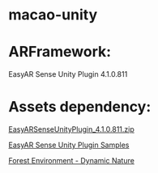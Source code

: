 # macao-unity

#  ARFramework:
EasyAR Sense Unity Plugin 4.1.0.811

# Assets dependency:
[EasyARSenseUnityPlugin_4.1.0.811.zip](https://easyar.s3-us-west-2.amazonaws.com/4.1.0/EasyARSenseUnityPlugin_4.1.0.811.zip)

[EasyAR Sense Unity Plugin Samples](https://easyar.s3-us-west-2.amazonaws.com/4.1.0/EasyARSenseUnityPlugin_4.1.0.811_Samples.zip)

[Forest Environment - Dynamic Nature](https://assetstore.unity.com/packages/3d/vegetation/forest-environment-dynamic-nature-150668)
